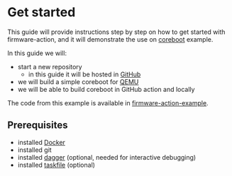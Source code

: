 # Get started

This guide will provide instructions step by step on how to get started with firmware-action, and it will demonstrate the use on [coreboot](https://coreboot.org/) example.

In this guide we will:
- start a new repository
    - in this guide it will be hosted in [GitHub](https://github.com/)
- we will build a simple coreboot for [QEMU](https://wiki.archlinux.org/title/QEMU)
- we will be able to build coreboot in GitHub action and locally

The code from this example is available in [firmware-action-example](https://github.com/9elements/firmware-action-example).


## Prerequisites

- installed [Docker](https://wiki.archlinux.org/title/Docker)
- installed git
- installed [dagger](https://docs.dagger.io/install) (optional, needed for interactive debugging)
- installed [taskfile](https://taskfile.dev/) (optional)

